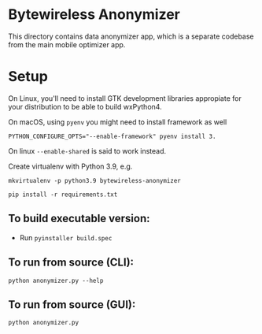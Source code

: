 Bytewireless Anonymizer
=======================

This directory contains data anonymizer app, which is a separate codebase from the main mobile optimizer app.

Setup
=====

On Linux, you'll need to install GTK development libraries appropiate for your distribution to be able to build
wxPython4.

On macOS, using `pyenv` you might need to install framework as well

```shell
PYTHON_CONFIGURE_OPTS="--enable-framework" pyenv install 3.
```

On linux `--enable-shared` is said to work instead.

Create virtualenv with Python 3.9, e.g.

`mkvirtualenv -p python3.9 bytewireless-anonymizer`

`pip install -r requirements.txt`

To build executable version:
----------------------------

* Run `pyinstaller build.spec`

To run from source (CLI):
-------------------------
`python anonymizer.py --help`

To run from source (GUI):
-------------------------
`python anonymizer.py`
